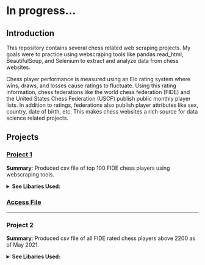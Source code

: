 # In progress...


##  Introduction 
This repository contains several chess related web scraping projects. My goals were to practice using webscraping tools like pandas.read_html, BeautifulSoup, and Selenium to extract and analyze data from chess websites.

Chess player performance is measured using an Elo rating system where wins, draws, and losses cause ratings to fluctuate. Using this rating information, chess federations like the world chess federation (FIDE) and the United States Chess Federation (USCF) publish public monthly player lists. In addition to ratings, federations also publish player attributes like sex, country, date of birth, etc. This makes chess websites a rich source for data science related projects. 

## Projects
 
### [Project 1](https://github.com/larylc/Chess-Webscraping-Projects/blob/main/chess_project.ipynb)
**Summary**: Produced csv file of top 100 FIDE chess players using webscraping tools. 

<details>
<summary><b>See Libaries Used:</b></summary>
  
* pandas
* Selenium
* requests
* Beautiful Soup
* pprint

</details>

### [Access File](https://github.com/larylc/Chess-Webscraping-Projects/blob/main/top_grandmasters.csv)
---

### Project 2

**Summary**: Produced csv file of all FIDE rated chess players above 2200 as of May 2021.

<details>
<summary><b>See Libaries Used:</b></summary>
 
* pandas
* requests
* Beautiful Soup
* pprint

</details>









